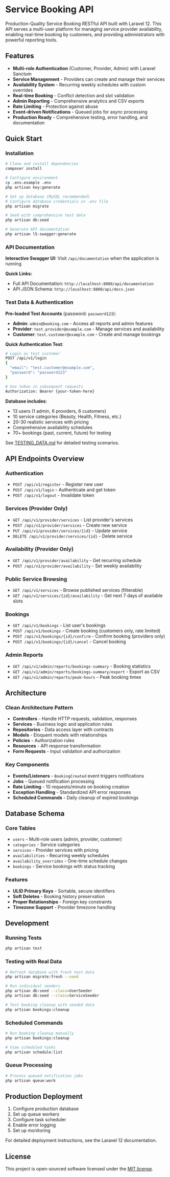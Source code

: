 # Service Booking API

Production-Quality Service Booking RESTful API built with Laravel 12. This API serves a multi-user platform for managing service provider availability, enabling real-time booking by customers, and providing administrators with powerful reporting tools.

## Features

- **Multi-role Authentication** (Customer, Provider, Admin) with Laravel Sanctum
- **Service Management** - Providers can create and manage their services
- **Availability System** - Recurring weekly schedules with custom overrides
- **Real-time Booking** - Conflict detection and slot validation
- **Admin Reporting** - Comprehensive analytics and CSV exports
- **Rate Limiting** - Protection against abuse
- **Event-driven Notifications** - Queued jobs for async processing
- **Production Ready** - Comprehensive testing, error handling, and documentation

## Quick Start

### Installation

```bash
# Clone and install dependencies
composer install

# Configure environment
cp .env.example .env
php artisan key:generate

# Set up database (MySQL recommended)
# Configure database credentials in .env file
php artisan migrate

# Seed with comprehensive test data
php artisan db:seed

# Generate API documentation
php artisan l5-swagger:generate
```

### API Documentation

**Interactive Swagger UI:** Visit `/api/documentation` when the application is running

**Quick Links:**
- Full API Documentation: `http://localhost:8000/api/documentation`
- API JSON Schema: `http://localhost:8000/api/docs.json`

### Test Data & Authentication

**Pre-loaded Test Accounts** (password: `password123`):
- **Admin**: `admin@booking.com` - Access all reports and admin features
- **Provider**: `test.provider@example.com` - Manage services and availability  
- **Customer**: `test.customer@example.com` - Create and manage bookings

**Quick Authentication Test**:
```bash
# Login as test customer
POST /api/v1/login
{
  "email": "test.customer@example.com",
  "password": "password123"
}

# Use token in subsequent requests
Authorization: Bearer {your-token-here}
```

**Database includes**:
- 13 users (1 admin, 6 providers, 6 customers)
- 10 service categories (Beauty, Health, Fitness, etc.)
- 20-30 realistic services with pricing
- Comprehensive availability schedules
- 70+ bookings (past, current, future) for testing

See [TESTING_DATA.md](TESTING_DATA.md) for detailed testing scenarios.

## API Endpoints Overview

### Authentication
- `POST /api/v1/register` - Register new user
- `POST /api/v1/login` - Authenticate and get token
- `POST /api/v1/logout` - Invalidate token

### Services (Provider Only)
- `GET /api/v1/provider/services` - List provider's services
- `POST /api/v1/provider/services` - Create new service
- `PUT /api/v1/provider/services/{id}` - Update service
- `DELETE /api/v1/provider/services/{id}` - Delete service

### Availability (Provider Only)
- `GET /api/v1/provider/availability` - Get recurring schedule
- `POST /api/v1/provider/availability` - Set weekly availability

### Public Service Browsing
- `GET /api/v1/services` - Browse published services (filterable)
- `GET /api/v1/services/{id}/availability` - Get next 7 days of available slots

### Bookings
- `GET /api/v1/bookings` - List user's bookings
- `POST /api/v1/bookings` - Create booking (customers only, rate limited)
- `POST /api/v1/bookings/{id}/confirm` - Confirm booking (providers only)
- `POST /api/v1/bookings/{id}/cancel` - Cancel booking

### Admin Reports
- `GET /api/v1/admin/reports/bookings-summary` - Booking statistics
- `GET /api/v1/admin/reports/bookings-summary/export` - Export as CSV
- `GET /api/v1/admin/reports/peak-hours` - Peak booking times

## Architecture

### Clean Architecture Pattern
- **Controllers** - Handle HTTP requests, validation, responses
- **Services** - Business logic and application rules  
- **Repositories** - Data access layer with contracts
- **Models** - Eloquent models with relationships
- **Policies** - Authorization rules
- **Resources** - API response transformation
- **Form Requests** - Input validation and authorization

### Key Components
- **Events/Listeners** - `BookingCreated` event triggers notifications
- **Jobs** - Queued notification processing
- **Rate Limiting** - 10 requests/minute on booking creation
- **Exception Handling** - Standardized API error responses
- **Scheduled Commands** - Daily cleanup of expired bookings

## Database Schema

### Core Tables
- `users` - Multi-role users (admin, provider, customer)
- `categories` - Service categories
- `services` - Provider services with pricing
- `availabilities` - Recurring weekly schedules
- `availability_overrides` - One-time schedule changes
- `bookings` - Service bookings with status tracking

### Features
- **ULID Primary Keys** - Sortable, secure identifiers
- **Soft Deletes** - Booking history preservation
- **Proper Relationships** - Foreign key constraints
- **Timezone Support** - Provider timezone handling

## Development

### Running Tests
```bash
php artisan test
```

### Testing with Real Data
```bash
# Refresh database with fresh test data
php artisan migrate:fresh --seed

# Run individual seeders
php artisan db:seed --class=UserSeeder
php artisan db:seed --class=ServiceSeeder

# Test booking cleanup with seeded data
php artisan bookings:cleanup
```

### Scheduled Commands
```bash
# Run booking cleanup manually
php artisan bookings:cleanup

# View scheduled tasks
php artisan schedule:list
```

### Queue Processing
```bash
# Process queued notification jobs
php artisan queue:work
```

## Production Deployment

1. Configure production database
2. Set up queue workers
3. Configure task scheduler
4. Enable error logging
5. Set up monitoring

For detailed deployment instructions, see the Laravel 12 documentation.

## License

This project is open-sourced software licensed under the [MIT license](https://opensource.org/licenses/MIT).